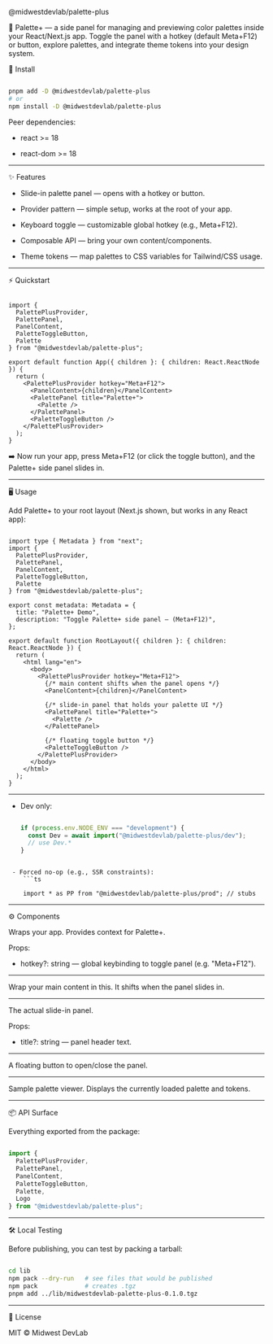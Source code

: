 @midwestdevlab/palette-plus

🎨 Palette+ — a side panel for managing and previewing color palettes inside your React/Next.js app.
Toggle the panel with a hotkey (default Meta+F12) or button, explore palettes, and integrate theme tokens into your design system.

🚀 Install

```bash

pnpm add -D @midwestdevlab/palette-plus
# or
npm install -D @midwestdevlab/palette-plus

```

Peer dependencies:

 - react >= 18

 - react-dom >= 18

---

✨ Features

 - Slide-in palette panel — opens with a hotkey or button.

 - Provider pattern — simple setup, works at the root of your app.

 - Keyboard toggle — customizable global hotkey (e.g., Meta+F12).

 - Composable API — bring your own content/components.

 - Theme tokens — map palettes to CSS variables for Tailwind/CSS usage.

---

⚡ Quickstart
```tsx

import {
  PalettePlusProvider,
  PalettePanel,
  PanelContent,
  PaletteToggleButton,
  Palette
} from "@midwestdevlab/palette-plus";

export default function App({ children }: { children: React.ReactNode }) {
  return (
    <PalettePlusProvider hotkey="Meta+F12">
      <PanelContent>{children}</PanelContent>
      <PalettePanel title="Palette+">
        <Palette />
      </PalettePanel>
      <PaletteToggleButton />
    </PalettePlusProvider>
  );
}
```
➡️ Now run your app, press Meta+F12 (or click the toggle button), and the Palette+ side panel slides in.

---

🖥️ Usage

Add Palette+ to your root layout (Next.js shown, but works in any React app):
```tsx

import type { Metadata } from "next";
import {
  PalettePlusProvider,
  PalettePanel,
  PanelContent,
  PaletteToggleButton,
  Palette
} from "@midwestdevlab/palette-plus";

export const metadata: Metadata = {
  title: "Palette+ Demo",
  description: "Toggle Palette+ side panel — (Meta+F12)",
};

export default function RootLayout({ children }: { children: React.ReactNode }) {
  return (
    <html lang="en">
      <body>
        <PalettePlusProvider hotkey="Meta+F12">
          {/* main content shifts when the panel opens */}
          <PanelContent>{children}</PanelContent>

          {/* slide-in panel that holds your palette UI */}
          <PalettePanel title="Palette+">
            <Palette />
          </PalettePanel>

          {/* floating toggle button */}
          <PaletteToggleButton />
        </PalettePlusProvider>
      </body>
    </html>
  );
}

```

---

 - Dev only:
    ```ts

    if (process.env.NODE_ENV === "development") {
      const Dev = await import("@midwestdevlab/palette-plus/dev");
      // use Dev.*
    }
```

 - Forced no-op (e.g., SSR constraints):
    ```ts

    import * as PP from "@midwestdevlab/palette-plus/prod"; // stubs
```

---

⚙️ Components
<PalettePlusProvider>

Wraps your app. Provides context for Palette+.

Props:

 - hotkey?: string — global keybinding to toggle panel (e.g. "Meta+F12").

---

<PanelContent>

Wrap your main content in this.
It shifts when the panel slides in.

---

<PalettePanel>

The actual slide-in panel.

Props:

 - title?: string — panel header text.

---

<PaletteToggleButton>

A floating button to open/close the panel.

---

<Palette>

Sample palette viewer.
Displays the currently loaded palette and tokens.

---

📦 API Surface

Everything exported from the package:
```ts

import {
  PalettePlusProvider,
  PalettePanel,
  PanelContent,
  PaletteToggleButton,
  Palette,
  Logo
} from "@midwestdevlab/palette-plus";
```

---

🛠️ Local Testing

Before publishing, you can test by packing a tarball:
```bash

cd lib
npm pack --dry-run   # see files that would be published
npm pack             # creates .tgz
pnpm add ../lib/midwestdevlab-palette-plus-0.1.0.tgz
```

---

📜 License

MIT © Midwest DevLab